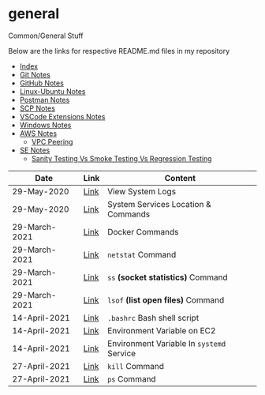 # general

Common/General Stuff

Below are the links for respective README.md files in my repository

- [Index](https://aasisodiya.github.io/general/)
- [Git Notes](https://aasisodiya.github.io/general/git)
- [GitHub Notes](https://aasisodiya.github.io/general/github)
- [Linux-Ubuntu Notes](https://aasisodiya.github.io/general/linux-ubuntu)
- [Postman Notes](https://aasisodiya.github.io/general/postman)
- [SCP Notes](https://aasisodiya.github.io/general/scp)
- [VSCode Extensions Notes](https://aasisodiya.github.io/general/vscode-extensions)
- [Windows Notes](https://aasisodiya.github.io/general/windows)
- [AWS Notes](https://aasisodiya.github.io/general/aws/)
  - [VPC Peering](https://aasisodiya.github.io/general/aws/aws-vpc-peering)
- [SE Notes](https://aasisodiya.github.io/general/se/)
  - [Sanity Testing Vs Smoke Testing Vs Regression Testing](https://aasisodiya.github.io/general/se/note-sanity-vs-smoke-vs-regression/README.md)

|Date|Link|Content|
|-|-|-|
|29-May-2020|[Link](https://aasisodiya.github.io/general/linux-ubuntu#view-system-logs)|View System Logs|
|29-May-2020|[Link](https://aasisodiya.github.io/general/linux-ubuntu#system-services-location--commands)|System Services Location & Commands|
|29-March-2021|[Link](https://aasisodiya.github.io/general/linux-ubuntu#docker-commands)|Docker Commands|
|29-March-2021|[Link](https://aasisodiya.github.io/general/linux-ubuntu#netstat-command)|`netstat` Command|
|29-March-2021|[Link](https://aasisodiya.github.io/general/linux-ubuntu#ss-socket-statistics-command)|`ss` **(socket statistics)** Command|
|29-March-2021|[Link](https://aasisodiya.github.io/general/linux-ubuntu#lsof-list-open-files-command)|`lsof` **(list open files)** Command|
|14-April-2021|[Link](https://aasisodiya.github.io/general/linux-ubuntu#bashrc)|`.bashrc` Bash shell script|
|14-April-2021|[Link](https://aasisodiya.github.io/general/linux-ubuntu#environment-variable-on-ec2)|Environment Variable on EC2|
|14-April-2021|[Link](https://aasisodiya.github.io/general/linux-ubuntu#environment-variable-in-systemd-service)|Environment Variable In `systemd` Service|
|27-April-2021|[Link](https://aasisodiya.github.io/general/linux-ubuntu#kill-command)|`kill` Command|
|27-April-2021|[Link](https://aasisodiya.github.io/general/linux-ubuntu#ps-command)|`ps` Command|
